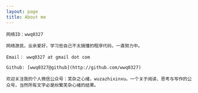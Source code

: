```yaml
---
layout: page
title: About me 
---
```


    网络ID：wwq0327

    网络游民，业余爱好，学习些自己不太搞懂的程序代码，一直努力中。
    
    Email： wwq0327 at gmail dot com

    Github: [wwq0327@github](http://github.com/wwq0327)

	欢迎关注我的个人微信公众号：芜杂之心绪，wuzazhixinxu。一个关于阅读、思考与写作的公众号，当然所有文字必是纷繁芜杂心绪的结果。
